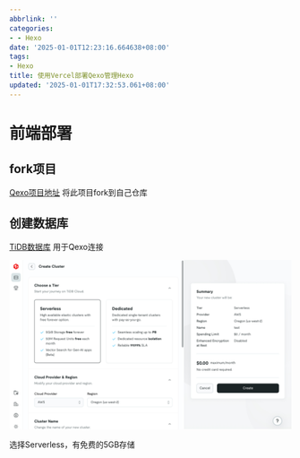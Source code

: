 ```yaml
---
abbrlink: ''
categories:
- - Hexo
date: '2025-01-01T12:23:16.664638+08:00'
tags:
- Hexo
title: 使用Vercel部署Qexo管理Hexo
updated: '2025-01-01T17:32:53.061+08:00'
---
```

# 前端部署

## fork项目

[Qexo项目地址](https://github.com/Qexo/Qexo)
将此项目fork到自己仓库

## 创建数据库

[TiDB数据库](https://tidbcloud.com) 用于Qexo连接

 ![](https://raw.githubusercontent.com/kaoqy/Image/refs/heads/main/25/1/IMG_5013.jpeg)

选择Serverless，有免费的5GB存储
